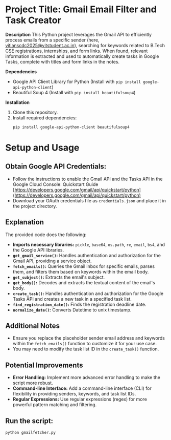 # Project Title: Gmail Email Filter and Task Creator

**Description**
This Python project leverages the Gmail API to efficiently process emails from a specific sender (here, vitianscdc2025@vitstudent.ac.in), searching for keywords related to B.Tech CSE registrations, internships, and form links. When found, relevant information is extracted and used to automatically create tasks in Google Tasks, complete with titles and form links in the notes.

**Dependencies**

* Google API Client Library for Python (Install with `pip install google-api-python-client`)
* Beautiful Soup 4 (Install with `pip install beautifulsoup4`)

**Installation**

1. Clone this repository.
2. Install required dependencies: 
   ```bash
   pip install google-api-python-client beautifulsoup4

# Setup and Usage

## Obtain Google API Credentials:

* Follow the instructions to enable the Gmail API and the Tasks API in the Google Cloud Console: Quickstart Guide [https://developers.google.com/gmail/api/quickstart/python](https://developers.google.com/gmail/api/quickstart/python)
* Download your OAuth credentials file as `credentials.json` and place it in the project directory.

## Explanation

The provided code does the following:

* **Imports necessary libraries:** `pickle`, `base64`, `os.path`, `re`, `email`, `bs4`, and the Google API libraries.
* **`get_gmail_service()`:** Handles authentication and authorization for the Gmail API, providing a service object.
* **`fetch_emails()`:** Queries the Gmail inbox for specific emails, parses them, and filters them based on keywords within the email body.
* **`get_subject()`:** Extracts the email's subject.
* **`get_body()`:** Decodes and extracts the textual content of the email's body.
* **`create_task()`:** Handles authentication and authorization for the Google Tasks API and creates a new task in a specified task list.
* **`find_registration_date()`:** Finds the registration deadline date.
* **`normalize_date()`:** Converts Datetime to unix timestamp.


## Additional Notes

* Ensure you replace the placeholder sender email address and keywords within the `fetch_emails()` function to customize it for your use case.
* You may need to modify the task list ID in the `create_task()` function.

## Potential Improvements

* **Error Handling:** Implement more advanced error handling to make the script more robust.
* **Command-line Interface:** Add a command-line interface (CLI) for flexibility in providing senders, keywords, and task list IDs.
* **Regular Expressions:** Use regular expressions (regex) for more powerful pattern matching and filtering.


## Run the script:
   ```bash
   python gmailfetcher.py

